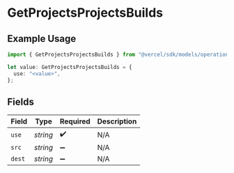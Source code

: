 # GetProjectsProjectsBuilds

## Example Usage

```typescript
import { GetProjectsProjectsBuilds } from "@vercel/sdk/models/operations";

let value: GetProjectsProjectsBuilds = {
  use: "<value>",
};
```

## Fields

| Field              | Type               | Required           | Description        |
| ------------------ | ------------------ | ------------------ | ------------------ |
| `use`              | *string*           | :heavy_check_mark: | N/A                |
| `src`              | *string*           | :heavy_minus_sign: | N/A                |
| `dest`             | *string*           | :heavy_minus_sign: | N/A                |